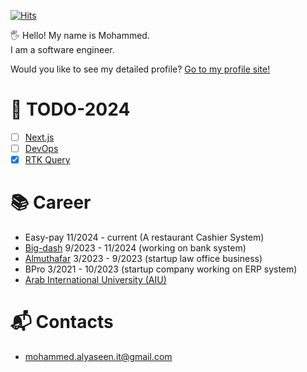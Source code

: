 [![Hits](https://hits.seeyoufarm.com/api/count/incr/badge.svg?url=https%3A%2F%2Fgithub.com%2Fowjs3901&count_bg=%2379C83D&title_bg=%23555555&icon=&icon_color=%23E7E7E7&title=hits&edge_flat=false)](https://hits.seeyoufarm.com)

🖐 Hello! My name is Mohammed.  
I am a software engineer.

Would you like to see my detailed profile?
[Go to my profile site!](https://mohammed-alyaseen.github.io/portfolio/)

# 📝 TODO-2024 
- [ ] [Next.js](https://nextjs.org/)
- [ ] [DevOps](https://roadmap.sh/devops)
- [x] [RTK Query](https://redux-toolkit.js.org/rtk-query/overview)

# 📚 Career
- Easy-pay 11/2024 - current (A restaurant Cashier System)
- [Big-dash](https://big-dash.tu)  9/2023 - 11/2024 (working on bank system) 
- [Almuthafar](https://almuthafargroup.com/) 3/2023 - 9/2023 (startup law office business) 
- BPro 3/2021 - 10/2023 (startup company working on ERP system) 
- [Arab International University (AIU)](https://www.aiu.edu.sy/)

# 📬 Contacts
- mohammed.alyaseen.it@gmail.com
